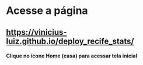 # Acesse a página
## https://vinicius-luiz.github.io/deploy_recife_stats/
#### Clique no ícone Home (casa) para acessar tela inicial